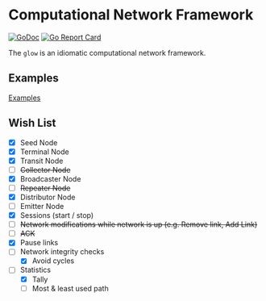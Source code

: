 # Computational Network Framework

[![GoDoc](https://pkg.go.dev/badge/github.com/lnashier/goarc)](https://pkg.go.dev/github.com/lnashier/glow)
[![Go Report Card](https://goreportcard.com/badge/github.com/lnashier/glow)](https://goreportcard.com/report/github.com/lnashier/goarc)

The `glow` is an idiomatic computational network framework.

## Examples

[Examples](examples/)

## Wish List

- [x] Seed Node
- [x] Terminal Node
- [x] Transit Node
- [ ] ~~Collector Node~~
- [x] Broadcaster Node
- [ ] ~~Repeater Node~~
- [x] Distributor Node
- [ ] Emitter Node
- [x] Sessions (start / stop)
- [ ] ~~Network modifications while network is up (e.g. Remove link, Add Link)~~
- [ ] ~~ACK~~
- [x] Pause links
- [ ] Network integrity checks
  - [x] Avoid cycles
- [ ] Statistics
  - [x] Tally
  - [ ] Most & least used path
